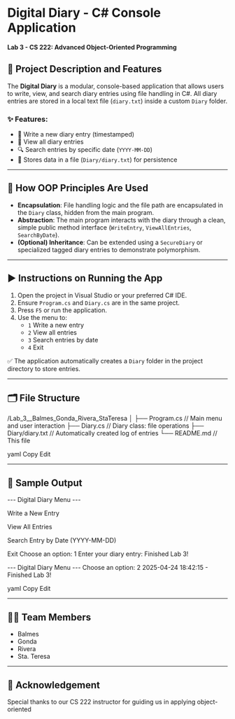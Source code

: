 # Digital Diary - C# Console Application  
**Lab 3 - CS 222: Advanced Object-Oriented Programming**

## 📌 Project Description and Features
The **Digital Diary** is a modular, console-based application that allows users to write, view, and search diary entries using file handling in C#. All diary entries are stored in a local text file (`diary.txt`) inside a custom `Diary` folder.

### ✨ Features:
- 📓 Write a new diary entry (timestamped)
- 📂 View all diary entries
- 🔍 Search entries by specific date (`YYYY-MM-DD`)
- 📁 Stores data in a file (`Diary/diary.txt`) for persistence

---

## 🔄 How OOP Principles Are Used
- **Encapsulation**: File handling logic and the file path are encapsulated in the `Diary` class, hidden from the main program.
- **Abstraction**: The main program interacts with the diary through a clean, simple public method interface (`WriteEntry`, `ViewAllEntries`, `SearchByDate`).
- **(Optional) Inheritance**: Can be extended using a `SecureDiary` or specialized tagged diary entries to demonstrate polymorphism.

---

## ▶️ Instructions on Running the App
1. Open the project in Visual Studio or your preferred C# IDE.
2. Ensure `Program.cs` and `Diary.cs` are in the same project.
3. Press `F5` or run the application.
4. Use the menu to:
   - `1` Write a new entry
   - `2` View all entries
   - `3` Search entries by date
   - `4` Exit

✅ The application automatically creates a `Diary` folder in the project directory to store entries.

---

## 🗂 File Structure
/Lab_3__Balmes_Gonda_Rivera_StaTeresa │ ├── Program.cs // Main menu and user interaction ├── Diary.cs // Diary class: file operations ├── Diary/diary.txt // Automatically created log of entries └── README.md // This file

yaml
Copy
Edit

---

## 🧪 Sample Output
--- Digital Diary Menu ---

Write a New Entry

View All Entries

Search Entry by Date (YYYY-MM-DD)

Exit Choose an option: 1 Enter your diary entry: Finished Lab 3!

--- Digital Diary Menu --- Choose an option: 2 2025-04-24 18:42:15 - Finished Lab 3!

yaml
Copy
Edit

---

## 👨‍💻 Team Members
- Balmes
- Gonda
- Rivera
- Sta. Teresa

---

## 🙏 Acknowledgement
Special thanks to our CS 222 instructor for guiding us in applying object-oriented 
